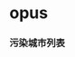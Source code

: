 # opus
<!DOCTYPE html>
<html>
  <head>
    <meta charset="utf-8">
    <title>IFE JavaScript Task 01</title>
  </head>
<body>

  <h3>污染城市列表</h3>
  <ul id="aqi-list">
<!--   
    <li>第一名：福州（样例），10</li>
      <li>第二名：福州（样例），10</li> -->
  </ul>

<script type="text/javascript">

var aqiData = [
  ["北京", 90],
  ["上海", 50],
  ["福州", 10],
  ["广州", 50],
  ["成都", 90],
  ["西安", 100]
];
var str = '一二三';
function aa(){

  /*
  在注释下方编写代码
  遍历读取aqiData中各个城市的数据
  将空气质量指数大于60的城市显示到aqi-list的列表中
  */
var oul=document.getElementById("aqi-list");
var arr=[];
for(var i=0;i<aqiData.length;i++){
	if(aqiData[i][1]>60){
	arr.push(aqiData[i]);
	}
}
	for(var j=0;j<arr.length;j++){
		 var text ="第"+str.charAt(j)+"名"+"："+arr[j][0] + '，' + arr[j][1];
		var oli=document.createElement("li");
		oli.innerText=text;
		
	oul.appendChild(oli);
};
}
aa();
</script>
</body>
</html>
